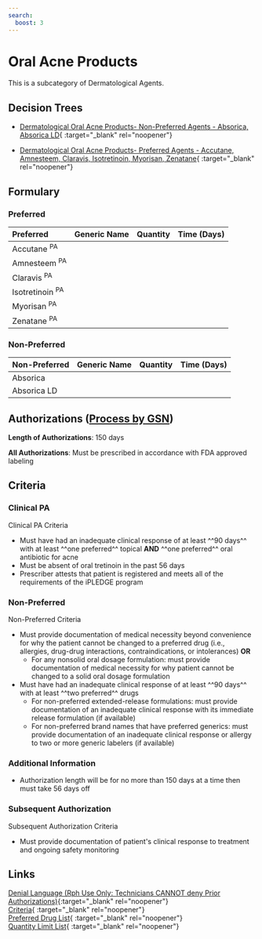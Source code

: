 ```yaml
---
search:
  boost: 3
---
```


# Oral Acne Products

This is a subcategory of Dermatological Agents.

## Decision Trees

- [Dermatological Oral Acne Products- Non-Preferred Agents - Absorica, Absorica LD](https://forms.office.com/Pages/ResponsePage.aspx?id=nPhjxpvvj0G9PUHkbAzgaN9UYz8EqmlIs3_TYn4TbXBUQUZRNDdQRTdGWlFRREtBTDZEUTcyT1JSUSQlQCN0PWcu){ :target="_blank" rel="noopener"}

- [Dermatological Oral Acne Products- Preferred Agents - Accutane, Amnesteem, Claravis, Isotretinoin, Myorisan, Zenatane](https://forms.office.com/Pages/ResponsePage.aspx?id=nPhjxpvvj0G9PUHkbAzgaN9UYz8EqmlIs3_TYn4TbXBUN005SEUyNUVXNVhZVDFTTktQNU5ZWTFFTyQlQCN0PWcu){ :target="_blank" rel="noopener"}

## Formulary

### Preferred

| Preferred                  | Generic Name | Quantity | Time (Days) |
| :------------------------- | :----------- | :------: | :---------: |
| Accutane <sup>PA</sup>     |              |          |             |
| Amnesteem <sup>PA</sup>    |              |          |             |
| Claravis <sup>PA</sup>     |              |          |             |
| Isotretinoin <sup>PA</sup> |              |          |             |
| Myorisan <sup>PA</sup>     |              |          |             |
| Zenatane <sup>PA</sup>     |              |          |             |

### Non-Preferred

| Non-Preferred | Generic Name | Quantity | Time (Days) |
| :------------ | :----------- | :------: | :---------: |
| Absorica      |              |          |             |
| Absorica LD   |              |          |             |

## Authorizations ([Process by GSN](https://special-spoon-f542dccd.pages.github.io/Clinical%20and%20Technical%20Reference%20Guide/PA%20-%20Standard%20of%20Work/HICL%20GCNSeqNo%20NDC/?h=hicl))

**Length of Authorizations**: 150 days

**All Authorizations**: Must be prescribed in accordance with FDA approved labeling

## Criteria

### Clinical PA

Clinical PA Criteria

- Must have had an inadequate clinical response of at least ^^90 days^^ with at least ^^one preferred^^ topical **AND** ^^one preferred^^ oral antibiotic for acne
- Must be absent of oral tretinoin in the past 56 days
- Prescriber attests that patient is registered and meets all of the requirements of the iPLEDGE program

### Non-Preferred

Non-Preferred Criteria

- Must provide documentation of medical necessity beyond convenience for why the patient cannot be changed to a preferred drug (i.e., allergies, drug-drug interactions, contraindications, or intolerances) **OR**
    - For any nonsolid oral dosage formulation: must provide documentation of medical necessity for why patient cannot be changed to a solid oral dosage formulation
- Must have had an inadequate clinical response of at least ^^90 days^^ with at least ^^two preferred^^ drugs
    - For non-preferred extended-release formulations: must provide documentation of an inadequate clinical response with its immediate release formulation (if available)
    - For non-preferred brand names that have preferred generics: must provide documentation of an inadequate clinical response or allergy to two or more generic labelers (if available)

### Additional Information

- Authorization length will be for no more than 150 days at a time then must take 56 days off

### Subsequent Authorization

Subsequent Authorization Criteria

- Must provide documentation of patient's clinical response to treatment and ongoing safety monitoring

## Links

[Denial Language (Rph Use Only: Technicians CANNOT deny Prior Authorizations)](https://mygainwell-my.sharepoint.com.mcas.ms/:w:/r/personal/rachel_carpenter_gainwelltechnologies_com/_layouts/15/Doc.aspx?sourcedoc=%7BCD777F63-7F18-4713-8D6A-B043BEE631F5%7D&file=Denial%20Language%20Updated%2009112023.docx&action=embedview&mobileredirect=true&wdStartOn=44&cid=f4472ece-6d4f-4694-b0c5-c150a2f53fea){:target="_blank" rel="noopener"} </br>
[Criteria](https://spbm.medicaid.ohio.gov/SPDocumentLibrary/DocumentLibrary/UPDL/UPDL%20criteria%20effective%2001.01.2024.pdf#page=50){ :target="_blank" rel="noopener"} </br>
[Preferred Drug List](https://spbm.medicaid.ohio.gov/SPDocumentLibrary/DocumentLibrary/UPDL/UPDL%20effective%2001.01.2024.pdf#page=19){ :target="_blank" rel="noopener"} </br>
[Quantity Limit List](https://spbm.medicaid.ohio.gov/SPDocumentLibrary/DocumentLibrary/UPDL/Quantity%20Limits.pdf){ :target="_blank" rel="noopener"}
